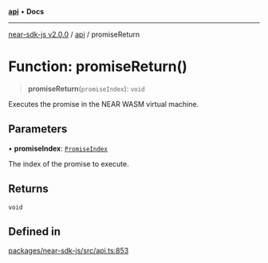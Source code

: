 [**api**](../README.md) • **Docs**

***

[near-sdk-js v2.0.0](../../packages.md) / [api](../README.md) / promiseReturn

# Function: promiseReturn()

> **promiseReturn**(`promiseIndex`): `void`

Executes the promise in the NEAR WASM virtual machine.

## Parameters

• **promiseIndex**: [`PromiseIndex`](../../utils/type-aliases/PromiseIndex.md)

The index of the promise to execute.

## Returns

`void`

## Defined in

[packages/near-sdk-js/src/api.ts:853](https://github.com/dim-daskalov/near-sdk-js/blob/d72c9c5d6e6863e8c60ad0aa42a57e43d9805f07/packages/near-sdk-js/src/api.ts#L853)

